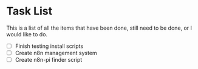 # Task List
This is a list of all the items that have been done, still need to be done, or I would like to do.

* [ ] Finish testing install scripts
* [ ] Create n8n management system
* [ ] Create n8n-pi finder script
